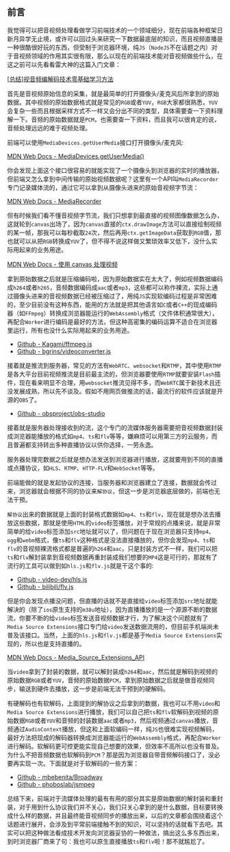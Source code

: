 ## 前言

我觉得可以把音视频处理看做学习前端技术的一个领域细分，现在前端各种框架日新月异学无止境，或许可以回过头来研究一下数据最底层的知识，而且视频直播是一种很酷很好玩的东西，但受制于浏览器环境，纯`JS`（`NodeJS`不在话题之内）对于音视频领域的作用其实很有限，那么以现在的前端技术能对音视频做些什么，在这之前可以先看看雷大神的这篇入门文章：

[[总结]视音频编解码技术零基础学习方法](https://blog.csdn.net/leixiaohua1020/article/details/18893769)

首先是音视频原始信息的采集，就是最简单的打开摄像头/麦克风后所拿到的原始数据。其中视频的原始数据格式就是常见的`RGB`或者`YUV`，`RGB`大家都很熟悉，`YUV`会复杂一些而且根据采样方式不一样又会分出不同的类型，具体需要查一下资料理解一下。音频的原始数据就是`PCM`，也需要查一下资料，而且我可以很肯定的说，音频处理远远的难于视频处理。

前端可以使用`MediaDevices.getUserMedia`接口打开摄像头/麦克风:

[MDN Web Docs - MediaDevices.getUserMedia()](https://developer.mozilla.org/zh-CN/docs/Web/API/MediaDevices/getUserMedia)

你会发现上面这个接口很容易的就能实现了一个摄像头到浏览器的实时的播放器，但前端又怎么拿到中间传输的原始视频数据呢？这里有一个API叫`MediaRecorder`专门记录媒体流的，通过它可以拿到从摄像头进来的原始音视频字节流：

[MDN Web Docs - MediaRecorder](https://developer.mozilla.org/zh-CN/docs/Web/API/MediaRecorder)

但有时候我们看不懂音视频字节流，我们只想拿到最直接的视频图像数据怎么办，这就轮到`canvas`出场了，因为`canvas`直接的`ctx.drawImage`方法可以直接绘制视频的某一帧，那我可以每秒截取`24`次，然后再用`ctx.getImageData`获取到`RGB`值，那也就可以从把`RGB`转换成`YUV`了，但不得不说这样做又繁琐效率又低下，没什么实际用起来的业务用途。

[MDN Web Docs - 使用 canvas 处理视频](https://developer.mozilla.org/zh-CN/docs/Web/API/Canvas_API/Manipulating_video_using_canvas)

拿到原始数据之后就是压缩编码啦，因为原始数据实在太大了，例如视频数据编码成`h264`或者`h265`，音频数据编码成`aac`或者`mp3`，这些都可以称作裸流，实际上通过摄像头进来的音视频数据已经被压缩过了，用纯`JS`实现软编码过程是非常困难的，至少目前没有这种东西，能用的方法就是把其他语言如`C`或者`C++`的现成编码器（如`FFmpeg`）转换成浏览器能运行的`WebAssembly`格式（文件体积通常很大），再配合`Worker`进行编码是最好的方法，但这种高密集的编码运算不适合在浏览器里运行，所有也没什么实际用起来的业务用途。

- [Github - Kagami/ffmpeg.js](https://github.com/Kagami/ffmpeg.js)
- [Github - bgrins/videoconverter.js](https://github.com/bgrins/videoconverter.js)

接着就是推流到服务器，常见的方法有`WebRTC`、`websocket`和`RTMP`，其中使用`RTMP`是各大平台目前视频推流是目前最主流的，但浏览器要使用`RTMP`就要安装`Flash`插件，现在看来明显不合理，用`websocket`推流见得不多，而`WebRTC`属于新技术且还没发展成熟，所以先不谈及。假如不用网页做推流的话，最流行的软件应该就是开源的`OBS`了。

- [Github - obsproject/obs-studio](https://github.com/obsproject/obs-studio)

接着就是服务器处理接收到的流，这个专门的流媒体服务器需要把音视频数据封装成浏览器能播放的格式如`mp4`、`ts`和`flv`等等，嫌麻烦可以用第三方的云服务，而且普遍都支持转出多种直播协议以供你选择，一劳永逸。

服务器处理完数据之后就是想办法发送到浏览器进行播放，这就要用到不同的直播或点播协议，如`HLS`、`RTMP`、`HTTP-FLV`和`WebSocket`等等。

前端能做的就是发起协议的连接，当服务器和浏览器建立了连接，数据就会传过来，浏览器就会根据不同的协议来`解协议`，但这一步是浏览器底层做的，前端也无法干预。

`解协议`出来的数据就是上面的封装格式数据如`mp4`、`ts`和`flv`，现在就是想办法去播放这些数据，那就是使用`HTML`的`video`标签播放，对于常规的点播来说，就是非常简单的给`video`标签添加`src`地址就可以了，但问题在于现在浏览器只支持`mp4`、`ogg`和`webm`格式，像`ts`和`flv`这种格式是没法直接播放的，但你会发现`mp4`、`ts`和`flv`的音视频裸流格式都是普遍的`h264`和`aac`，只是封装方式不一样，我们可以把`ts`和`flv`解封装拿到音视频数据再重封装成我们想要的`MP4`这是可行的，那就有了流行的工具可以做到如`hls.js`和`flv.js`就是干这个事的:

- [Github - video-dev/hls.js](https://github.com/video-dev/hls.js)
- [Github - bilibili/flv.js](https://github.com/bilibili/flv.js)

但是你会发现点播没问题，但直播的话就不是直接给`video`标签添加`src`地址就能解决的（除了`ios`原生支持的`m38u`地址），因为直播播放的是一个源源不断的数据流，你要不断的给`video`标签发送音视频数据才行，为了解决这个问题就有了`Media Source Extensions`接口专门给`video`发送数据流用的，但目前手机端尚未普及该接口。当然，上面的`hls.js`和`flv.js`都是基于`Media Source Extensions`实现的，所以也是支持直播的。

[MDN Web Docs - Media_Source_Extensions_API](https://developer.mozilla.org/zh-CN/docs/Web/API/Media_Source_Extensions_API)

当`video`拿到了封装的数据，就可以解封装成`h264`和`aac`，然后就是解码到视频的原始数据`RGB`或者`YUV`，音频的原始数据`PCM`，拿到原始数据之后就是做音视频同步，输送到硬件去播放，这一步是前端无法干预到的硬解码。

有硬解码也有软解码，上面提到的解协议之后拿到的数据，我也可以不用`video`和`Media Source Extensions`进行播放，我们可以自己把`ts`和`flv`软解码到视频的原始数据`RGB`或者`YUV`和音频的封装数据`aac`或者`mp3`，然后视频通过`canvas`播放，音频通过`AudioContext`播放，但这和上面软编码一样，纯`JS`也很难实现视频解码，最好方法把现成的解码器转换成浏览器能运行的`WebAssembly`格式，再配合`Worker`进行解码。软解码更可控更能实现自己想要的效果，但效率不高所以也没有普及。为什么不把音频数据也软解码到`PCM`？那是因为浏览器自带音频解码接口了，没必要再实现一次。下面就是对于软解码的一些方案：

- [Github - mbebenita/Broadway](https://github.com/mbebenita/Broadway)
- [Github - phoboslab/jsmpeg](https://github.com/phoboslab/jsmpeg)

总结下来，前端对于流媒体处理的最有有用的部分其实是原始数据的解封装和重封装，对于用到什么协议我们并不关心，我们只关心拿到的是什么数据，目标要转换成什么样的数据，并且最终能音视频同步的播放出来，以后的文章都会围绕着这个话题进行展开，会涉及到平常前端接触不到的知识，可以坚持的话就看下去吧。其实可以把这种做法看成技术开发向浏览器妥协的一种做法，搞出这么多东西出来，到时浏览器厂商来了句：我也可以原生直接播放`ts`和`flv`啦！那不就尴尬了。
